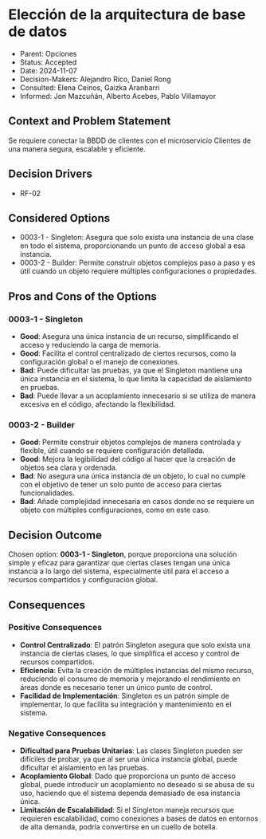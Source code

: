 # Elección de la arquitectura de base de datos
* Parent: Opciones
* Status: Accepted
* Date: 2024-11-07
* Decision-Makers: Alejandro Rico, Daniel Rong
* Consulted: Elena Ceinos, Gaizka Aranbarri
* Informed: Jon Mazcuñán, Alberto Acebes, Pablo Villamayor

## Context and Problem Statement

Se requiere conectar la BBDD de clientes con el microservicio Clientes de una manera segura, escalable y eficiente.

## Decision Drivers

* RF-02

## Considered Options

* 0003-1 - Singleton: Asegura que solo exista una instancia de una clase en todo el sistema, proporcionando un punto de acceso global a esa instancia.
* 0003-2 - Builder: Permite construir objetos complejos paso a paso y es útil cuando un objeto requiere múltiples configuraciones o propiedades.


## Pros and Cons of the Options

### 0003-1 - Singleton

* **Good**: Asegura una única instancia de un recurso, simplificando el acceso y reduciendo la carga de memoria.
* **Good**: Facilita el control centralizado de ciertos recursos, como la configuración global o el manejo de conexiones.
* **Bad**: Puede dificultar las pruebas, ya que el Singleton mantiene una única instancia en el sistema, lo que limita la capacidad de aislamiento en pruebas.
* **Bad**: Puede llevar a un acoplamiento innecesario si se utiliza de manera excesiva en el código, afectando la flexibilidad.

### 0003-2 - Builder

* **Good**: Permite construir objetos complejos de manera controlada y flexible, útil cuando se requiere configuración detallada.
* **Good**: Mejora la legibilidad del código al hacer que la creación de objetos sea clara y ordenada.
* **Bad**: No asegura una única instancia de un objeto, lo cual no cumple con el objetivo de tener un solo punto de acceso para ciertas funcionalidades.
* **Bad**: Añade complejidad innecesaria en casos donde no se requiere un objeto con múltiples configuraciones, como en este caso.

## Decision Outcome

Chosen option: **0003-1 - Singleton**, porque proporciona una solución simple y eficaz para garantizar que ciertas clases tengan una única instancia a lo largo del sistema, especialmente útil para el acceso a recursos compartidos y configuración global.

## Consequences

### Positive Consequences

* **Control Centralizado**: El patrón Singleton asegura que solo exista una instancia de ciertas clases, lo que simplifica el acceso y control de recursos compartidos.
* **Eficiencia**: Evita la creación de múltiples instancias del mismo recurso, reduciendo el consumo de memoria y mejorando el rendimiento en áreas donde es necesario tener un único punto de control.
* **Facilidad de Implementación**: Singleton es un patrón simple de implementar, lo que facilita su integración y mantenimiento en el sistema.

### Negative Consequences

* **Dificultad para Pruebas Unitarias**: Las clases Singleton pueden ser difíciles de probar, ya que al ser una única instancia global, puede dificultar el aislamiento en las pruebas.
* **Acoplamiento Global**: Dado que proporciona un punto de acceso global, puede introducir un acoplamiento no deseado si se abusa de su uso, haciendo que el sistema dependa demasiado de esa instancia única.
* **Limitación de Escalabilidad**: Si el Singleton maneja recursos que requieren escalabilidad, como conexiones a bases de datos en entornos de alta demanda, podría convertirse en un cuello de botella.

